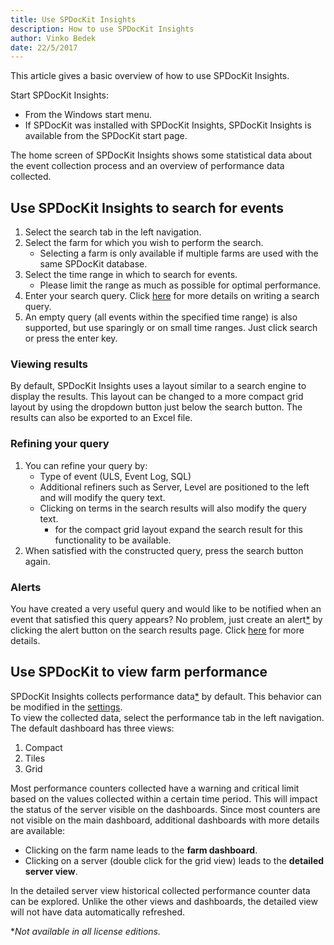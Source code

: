 ```yaml
---
title: Use SPDocKit Insights
description: How to use SPDocKit Insights
author: Vinko Bedek
date: 22/5/2017
---
```


This article gives a basic overview of how to use SPDocKit Insights.

Start SPDocKit Insights:
- From the Windows start menu.
- If SPDocKit was installed with SPDocKit Insights, SPDocKit Insights is available from the SPDocKit start page.

The home screen of SPDocKit Insights shows some statistical data about the event collection process and an overview of performance data collected.

## Use SPDocKit Insights to search for events

1. Select the search tab in the left navigation. 
2. Select the farm for which you wish to perform the search.
    - Selecting a farm is only available if multiple farms are used with the same SPDocKit database.
3. Select the time range in which to search for events.
    - Please limit the range as much as possible for optimal performance. 
4. Enter your search query. Click [here](#internal/how-to/spdockit-insights/search-query-guide/) for more details on writing a search query.
5. An empty query (all events within the specified time range) is also supported, but use sparingly or on small time ranges. Just click search or press the enter key.

### Viewing results
By default, SPDocKit Insights uses a layout similar to a search engine to display the results. This layout can be changed to a more compact grid layout by using the dropdown button just below the search button. The results can also be exported to an Excel file.

### Refining your query
1. You can refine your query by:
    - Type of event (ULS, Event Log, SQL)
    - Additional refiners such as Server, Level are positioned to the left and will modify the query text.
    - Clicking on terms in the search results will also modify the query text.
      - for the compact grid layout expand the search result for this functionality to be available.
2. When satisfied with the constructed query, press the search button again.

### Alerts
You have created a very useful query and would like to be notified when an event that satisfied this query appears? No problem, just create an alert[*](#licenseLimitations) by clicking the alert button on the search results page. Click [here](#internal/how-to/spdockit-insights/search-alerts) for more details.
        
## Use SPDocKit to view farm performance

SPDocKit Insights collects performance data[*](#licenseLimitations) by default. This behavior can be modified in the [settings](#internal/how-to/spdockit-insights/customize-settings/).  
To view the collected data, select the performance tab in the left navigation.  
The default dashboard has three views:
1. Compact
2. Tiles
3. Grid 

Most performance counters collected have a warning and critical limit based on the values collected within a certain time period. This will impact the status of the server visible on the dashboards. Since most counters are not visible on the main dashboard, additional dashboards with more details are available:
- Clicking on the farm name leads to the **farm dashboard**.
- Clicking on a server (double click for the grid view) leads to the **detailed server view**.

In the detailed server view historical collected performance counter data can be explored. Unlike the other views and dashboards, the detailed view will not have data automatically refreshed.




<a name="licenseLimitations"></a>*_Not available in all license editions._